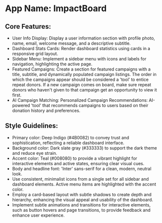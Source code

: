 # **App Name**: ImpactBoard

## Core Features:

- User Info Display: Display a user information section with profile photo, name, email, welcome message, and a descriptive subtitle.
- Dashboard Stats Cards: Render dashboard statistics using cards in a responsive grid layout.
- Sidebar Menu: Implement a sidebar menu with icons and labels for navigation, highlighting the active page.
- Featured Campaigns: Create a section for featured campaigns with a title, subtitle, and dynamically populated campaign listings. The order in which the campaigns appear should be considered a 'tool' to entice repeat donors. If a new campaign comes on board, make sure repeat donors who haven't given to that campaign get an opportunity to view it first.
- AI Campaign Matching: Personalized Campaign Recommendations: AI-powered 'tool' that recommends campaigns to users based on their donation history and preferences.

## Style Guidelines:

- Primary color: Deep Indigo (#4B0082) to convey trust and sophistication, reflecting a reliable dashboard interface.
- Background color: Dark slate gray (#333333) to support the dark theme and reduce eye strain.
- Accent color: Teal (#008080) to provide a vibrant highlight for interactive elements and active states, ensuring clear visual cues.
- Body and headline font: 'Inter' sans-serif for a clean, modern, neutral look.
- Use consistent, minimalist icons from a single set for all sidebar and dashboard elements. Active menu items are highlighted with the accent color.
- Employ a card-based layout with subtle shadows to create depth and hierarchy, enhancing the visual appeal and usability of the dashboard.
- Implement subtle animations and transitions for interactive elements, such as button hovers and page transitions, to provide feedback and enhance user experience.